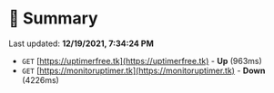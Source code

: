 # 📖 Summary
Last updated: **12/19/2021, 7:34:24 PM**

- `GET` [https://uptimerfree.tk](https://uptimerfree.tk) - **Up** (963ms)
- `GET` [https://monitoruptimer.tk](https://monitoruptimer.tk) - **Down** (4226ms)
